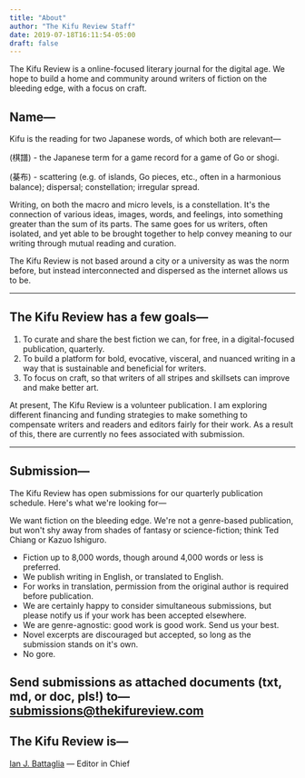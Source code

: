 ```yaml
---
title: "About"
author: "The Kifu Review Staff"
date: 2019-07-18T16:11:54-05:00
draft: false
---
```

The Kifu Review is a online-focused literary journal for the digital age. We hope to build a home and community around writers of fiction on the bleeding edge, with a focus on craft.

## Name—
Kifu is the reading for two Japanese words, of which both are relevant—

(棋譜) - the Japanese term for a game record for a game of Go or shogi.

(棊布) - scattering (e.g. of islands, Go pieces, etc., often in a harmonious balance); dispersal; constellation; irregular spread.

Writing, on both the macro and micro levels, is a constellation. It's the connection of various ideas, images, words, and feelings, into something greater than the sum of its parts. The same goes for us writers, often isolated, and yet able to be brought together to help convey meaning to our writing through mutual reading and curation.

The Kifu Review is not based around a city or a university as was the norm before, but instead interconnected and dispersed as the internet allows us to be.

---
## The Kifu Review has a few goals—

1. To curate and share the best fiction we can, for free, in a digital-focused publication, quarterly.
2. To build a platform for bold, evocative, visceral, and nuanced writing in a way that is sustainable and beneficial for writers.
3. To focus on craft, so that writers of all stripes and skillsets can improve and make better art.

At present, The Kifu Review is a volunteer publication. I am exploring different financing and funding strategies to make something to compensate writers and readers and editors fairly for their work. As a result of this, there are currently no fees associated with submission.

---
## Submission—

The Kifu Review has open submissions for our quarterly publication schedule. Here's what we're looking for—

We want fiction on the bleeding edge. We're not a genre-based publication, but won't shy away from shades of fantasy or science-fiction; think Ted Chiang or Kazuo Ishiguro.

- Fiction up to 8,000 words, though around 4,000 words or less is preferred. 
- We publish writing in English, or translated to English.
- For works in translation, permission from the original author is required before publication.
- We are certainly happy to consider simultaneous submissions, but please notify us if your work has been accepted elsewhere.
- We are genre-agnostic: good work is good work. Send us your best.
- Novel excerpts are discouraged but accepted, so long as the submission stands on it's own.
- No gore.

Send submissions as attached documents (txt, md, or doc, pls!) to—
[submissions@thekifureview.com](mailto:submissions@thekifureview.com)
---
## The Kifu Review is—

[Ian J. Battaglia](https://twitter.com/ianjbattaglia) — Editor in Chief
